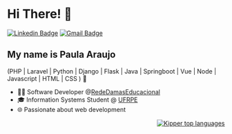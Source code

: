<h1>Hi There! 👋</h1>

[![Linkedin Badge](https://img.shields.io/badge/-LinkedIn-6633cc?style=flat-square&logo=Linkedin&logoColor=white&link=https://www.linkedin.com/in/fernanda-kipper-5958a61a9/)](https://www.linkedin.com/in/paulaaraujo11/)
[![Gmail Badge](https://img.shields.io/badge/-contato@fernandakipper.com-6633cc?style=flat-square&logo=Gmail&logoColor=white&link=mailto:contato@fernandakipper.com)](mailto:paula.araujo.dev@gmail.com)

## My name is Paula Araujo
(PHP | Laravel | Python | Django | Flask | Java | Springboot | Vue | Node | Javascript | HTML | CSS ) 🚀
- 👩‍💻 Software Developer @[RedeDamasEducacional](https://rededamas.com.br/)
- 🎓 Information Systems Student @ [UFRPE](https://www.ufrpe.br/)
- 🌐 Passionate about web development

<div align="right" width="300px">
  
[![Kipper top languages](https://github-readme-stats.vercel.app/api/top-langs/?username=paulaaraujo11&theme=blue-white)](https://github.com/anuraghazra/github-readme-stats)
  
 </div>
